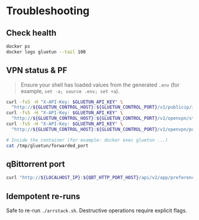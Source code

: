 # Troubleshooting

## Check health
```bash
docker ps
docker logs gluetun --tail 100
```

## VPN status & PF
> Ensure your shell has loaded values from the generated `.env` (for example, `set -a; source .env; set +a`).

```bash
curl -fsS -H "X-API-Key: $GLUETUN_API_KEY" \
  "http://${GLUETUN_CONTROL_HOST}:${GLUETUN_CONTROL_PORT}/v1/publicip/ip"
curl -fsS -H "X-API-Key: $GLUETUN_API_KEY" \
  "http://${GLUETUN_CONTROL_HOST}:${GLUETUN_CONTROL_PORT}/v1/openvpn/status"
curl -fsS -H "X-API-Key: $GLUETUN_API_KEY" \
  "http://${GLUETUN_CONTROL_HOST}:${GLUETUN_CONTROL_PORT}/v1/openvpn/portforwarded"
```

```bash
# Inside the container (for example: docker exec gluetun ...)
cat /tmp/gluetun/forwarded_port
```

## qBittorrent port
```bash
curl "http://${LOCALHOST_IP}:${QBT_HTTP_PORT_HOST}/api/v2/app/preferences" | jq '.listen_port'
```

## Idempotent re-runs
Safe to re-run `./arrstack.sh`. Destructive operations require explicit flags.
